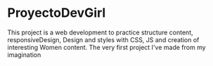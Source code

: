 # ProyectoDevGirl
This project is a web development to practice structure content, responsiveDesign, Design and styles with CSS, JS and creation of interesting Women content.
The very first project I've made from my imagination 


